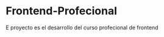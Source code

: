 Frontend-Profecional
====================

E proyecto es el desarrollo del curso profecional de frontend

